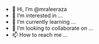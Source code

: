 - 👋 Hi, I’m @mraleeraza
- 👀 I’m interested in ...
- 🌱 I’m currently learning ...
- 💞️ I’m looking to collaborate on ...
- 📫 How to reach me ...

<!---
mraleeraza/mraleeraza is a ✨ special ✨ repository because its `README.md` (this file) appears on your GitHub profile.
You can click the Preview link to take a look at your changes.
--->
